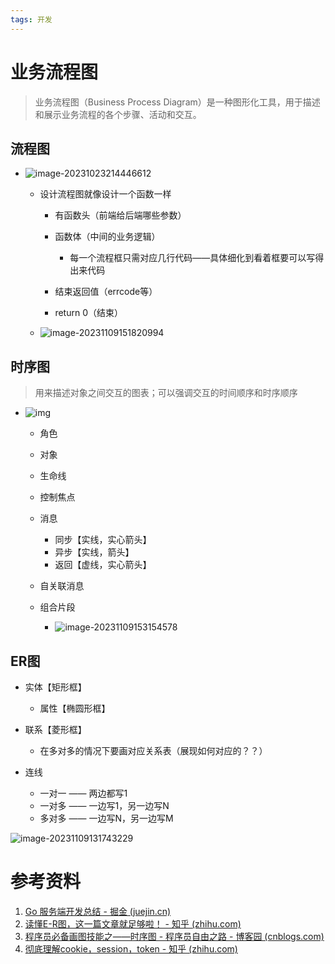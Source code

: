 ```yaml
---
tags: 开发
---
```


# 业务流程图

> 业务流程图（Business Process Diagram）是一种图形化工具，用于描述和展示业务流程的各个步骤、活动和交互。

## 流程图

* ![image-20231023214446612](https://my-note-drawing-bed-1322822796.cos.ap-shanghai.myqcloud.com/picture/202405200004332.png)

  * 设计流程图就像设计一个函数一样
    * 有函数头（前端给后端哪些参数）
    * 函数体（中间的业务逻辑）
      * 每一个流程框只需对应几行代码——具体细化到看着框要可以写得出来代码

    * 结束返回值（errcode等）
    * return 0（结束）

  * ![image-20231109151820994](https://my-note-drawing-bed-1322822796.cos.ap-shanghai.myqcloud.com/picture/202405200004620.png)

  


## 时序图

> 用来描述对象之间交互的图表；可以强调交互的时间顺序和时序顺序 

* ![img](https://pic2.zhimg.com/v2-06ed5ea8f996707983e5fcdfd1711f89_r.jpg)

  * 角色

  * 对象

  * 生命线

  * 控制焦点

  * 消息
    * 同步【实线，实心箭头】
    * 异步【实线，箭头】
    * 返回【虚线，实心箭头】

  * 自关联消息

  * 组合片段
    * ![image-20231109153154578](https://my-note-drawing-bed-1322822796.cos.ap-shanghai.myqcloud.com/picture/202405200004171.png)



## ER图

* 实体【矩形框】
  * 属性【椭圆形框】

* 联系【菱形框】
  * 在多对多的情况下要画对应关系表（展现如何对应的？？）

* 连线
  * 一对一  —— 两边都写1
  * 一对多 —— 一边写1，另一边写N
  * 多对多 —— 一边写N，另一边写M


![image-20231109131743229](https://my-note-drawing-bed-1322822796.cos.ap-shanghai.myqcloud.com/picture/202405200005527.png)

# 参考资料

1. [Go 服务端开发总结 - 掘金 (juejin.cn)](https://juejin.cn/post/7043587400131411976)
2. [读懂E-R图，这一篇文章就足够啦！ - 知乎 (zhihu.com)](https://zhuanlan.zhihu.com/p/611886590)
3. [程序员必备画图技能之——时序图 - 程序员自由之路 - 博客园 (cnblogs.com)](https://www.cnblogs.com/54chensongxia/p/13236965.html) 
4. [彻底理解cookie，session，token - 知乎 (zhihu.com)](https://zhuanlan.zhihu.com/p/63061864)

